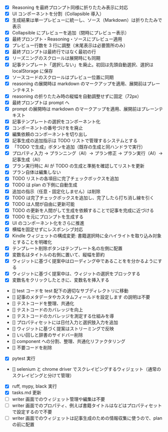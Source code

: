 -   [x] Reasoning を最終プロンプト同様に折りたたみ表示に対応
-   [x] UI コンポーネントを分割（Collapsible 導入）
-   [x] 生成結果は単一プレビューに統一し、ソース（Markdown）は折りたたみで表示
-   [x] Collapsible にプレビューを追加（閉時にプレビュー表示）
-   [x] 最終プロンプト・Reasoning・ソースにプレビュー適用
-   [x] プレビュー行数を 3 行に調整（末尾表示は必要箇所のみ）
-   [x] 最終プロンプトは最終行ではなく最初の行
-   [x] リーズニングのスクロールは展開時にも同期
-   [x] 記事テンプレート「選択しない」を廃止。初回は先頭自動選択、選択は localStorage に保存
-   [x] ソースコードのスクロールはプレビュー位置に同期
-   [x] reasoning の展開時は markdown のマークアップを適用、展開前はプレーンテキスト
-   [x] reasoning の折りたたみ時の縦幅を自動調整せずに固定（72px）
-   [x] 最終プロンプトは prompt へ
-   [x] prompt の展開時は markdown のマークアップを適用、展開前はプレーンテキスト
-   [x] 記事テンプレートの選択をコンポーネント化
-   [x] コンポーネントの番号づけをを廃止
-   [x] 編集依頼のコンポーネントを切り出し
-   [x] 記事生成の追加指示は TODO リストで管理するシステムとする
-   [x] 「TODO で生成」ボタンを追加（既存の生成と同ハンドラで実行）
-   [x] プロパティ入力 → プランニング（AI）→ プラン修正 → プラン実行（AI）→ 記事生成（AI）
-   [x] プラン実行時に AI が TODO の生成と準拠を確認してリストを更新
-   [x] プラン自体は編集しない
-   [x] TODO リストの各項目に完了チェックボックスを追加
-   [x] TODO は plan の下側に自動生成
-   [x] 追加の指示（任意・固定化しません）は削除
-   [x] TODO は完了チェックボックスを追加し、完了したら打ち消し線を引く
-   [x] TODO は人間が自由に更新可能
-   [x] TODO の更新を人間がして生成を依頼することで記事を完成に近づける
-   [x] TODO を元にプロンプトを生成する
-   [x] UI のコンポーネント化をさらに推進
-   [x] 横幅を固定せずにレスポンシブ対応
-   [x] Kindle ウィジェットの構成変更: 書籍選択時に全ハイライトを取り込み対象とすることを明確化
-   [x] テンプレート削除ボタンはテンプレート名の左側に配置
-   [x] 変数名はタイトルの右側に置いて、縦幅を節約
-   [x] ウィジットに基づく提案中はローディング中であることをを分かるようにする
-   [x] ウィジットに基づく提案中は、ウィジットの選択をブロックする
-   [x] 変数名をクリックしたときに、変数名を挿入する
-   [] test コードを test 配下の適切なサブディレクトリに移動
-   [] 記事のメタデータやカスタムフィールドを設定します の説明は不要
-   [] テストコードを整理、共通化
-   [] テストコードのカバレッジを向上
-   [] テストコードのカバレッジを測定する仕組みを導
-   [] プロパティセットには日付入力と選択肢入力を追加
-   [] ウィジットに基づく提案はストリーミングで反映
-   [] いい回しと辞書のサイドバー削除
-   [] component への分割、整理、共通化リファクタリング
-   [] 不要コードを削除
-   [x] pytest 実行
-   [] selenium と chrome driver でスクレイピングするウィジェット（通常のスクレイピングと分けて管理）
-   [x] ruff, mypy, black 実行
-   [x] tasks.md 更新
-   [ ] writer 画面でのウィジェット管理や編集は不要
-   [ ] writer 画面でのプロパティ、例えば書籍タイトルはなどはプロパティセットで設定するので不要
-   [ ] writer 画面でのウィジェットは記事生成のための情報収集に使うので、plan の前に配置

